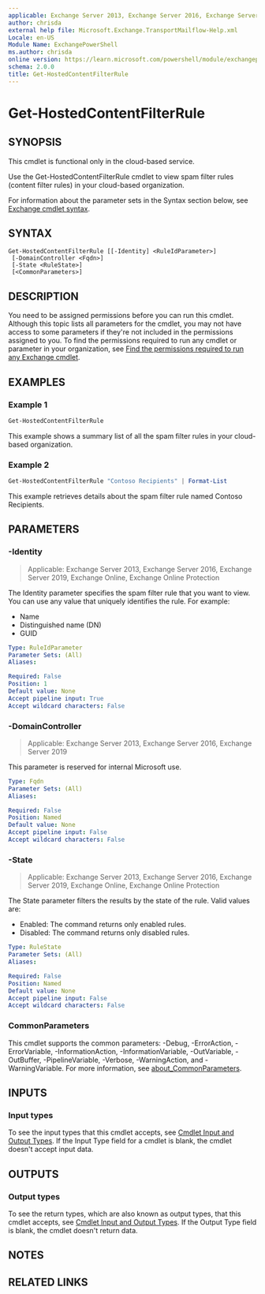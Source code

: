 ```yaml
---
applicable: Exchange Server 2013, Exchange Server 2016, Exchange Server 2019, Exchange Online, Exchange Online Protection
author: chrisda
external help file: Microsoft.Exchange.TransportMailflow-Help.xml
Locale: en-US
Module Name: ExchangePowerShell
ms.author: chrisda
online version: https://learn.microsoft.com/powershell/module/exchangepowershell/get-hostedcontentfilterrule
schema: 2.0.0
title: Get-HostedContentFilterRule
---
```


# Get-HostedContentFilterRule

## SYNOPSIS
This cmdlet is functional only in the cloud-based service.

Use the Get-HostedContentFilterRule cmdlet to view spam filter rules (content filter rules) in your cloud-based organization.

For information about the parameter sets in the Syntax section below, see [Exchange cmdlet syntax](https://learn.microsoft.com/powershell/exchange/exchange-cmdlet-syntax).

## SYNTAX

```
Get-HostedContentFilterRule [[-Identity] <RuleIdParameter>]
 [-DomainController <Fqdn>]
 [-State <RuleState>]
 [<CommonParameters>]
```

## DESCRIPTION
You need to be assigned permissions before you can run this cmdlet. Although this topic lists all parameters for the cmdlet, you may not have access to some parameters if they're not included in the permissions assigned to you. To find the permissions required to run any cmdlet or parameter in your organization, see [Find the permissions required to run any Exchange cmdlet](https://learn.microsoft.com/powershell/exchange/find-exchange-cmdlet-permissions).

## EXAMPLES

### Example 1
```powershell
Get-HostedContentFilterRule
```

This example shows a summary list of all the spam filter rules in your cloud-based organization.

### Example 2
```powershell
Get-HostedContentFilterRule "Contoso Recipients" | Format-List
```

This example retrieves details about the spam filter rule named Contoso Recipients.

## PARAMETERS

### -Identity

> Applicable: Exchange Server 2013, Exchange Server 2016, Exchange Server 2019, Exchange Online, Exchange Online Protection

The Identity parameter specifies the spam filter rule that you want to view. You can use any value that uniquely identifies the rule. For example:

- Name
- Distinguished name (DN)
- GUID

```yaml
Type: RuleIdParameter
Parameter Sets: (All)
Aliases:

Required: False
Position: 1
Default value: None
Accept pipeline input: True
Accept wildcard characters: False
```

### -DomainController

> Applicable: Exchange Server 2013, Exchange Server 2016, Exchange Server 2019

This parameter is reserved for internal Microsoft use.

```yaml
Type: Fqdn
Parameter Sets: (All)
Aliases:

Required: False
Position: Named
Default value: None
Accept pipeline input: False
Accept wildcard characters: False
```

### -State

> Applicable: Exchange Server 2013, Exchange Server 2016, Exchange Server 2019, Exchange Online, Exchange Online Protection

The State parameter filters the results by the state of the rule. Valid values are:

- Enabled: The command returns only enabled rules.
- Disabled: The command returns only disabled rules.

```yaml
Type: RuleState
Parameter Sets: (All)
Aliases:

Required: False
Position: Named
Default value: None
Accept pipeline input: False
Accept wildcard characters: False
```

### CommonParameters
This cmdlet supports the common parameters: -Debug, -ErrorAction, -ErrorVariable, -InformationAction, -InformationVariable, -OutVariable, -OutBuffer, -PipelineVariable, -Verbose, -WarningAction, and -WarningVariable. For more information, see [about_CommonParameters](https://go.microsoft.com/fwlink/p/?LinkID=113216).

## INPUTS

### Input types
To see the input types that this cmdlet accepts, see [Cmdlet Input and Output Types](https://go.microsoft.com/fwlink/p/?linkId=616387). If the Input Type field for a cmdlet is blank, the cmdlet doesn't accept input data.

## OUTPUTS

### Output types
To see the return types, which are also known as output types, that this cmdlet accepts, see [Cmdlet Input and Output Types](https://go.microsoft.com/fwlink/p/?linkId=616387). If the Output Type field is blank, the cmdlet doesn't return data.

## NOTES

## RELATED LINKS
